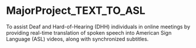 # MajorProject_TEXT_TO_ASL
To assist Deaf and Hard-of-Hearing (DHH) individuals in online meetings by providing real-time translation of spoken speech into American Sign Language (ASL) videos, along with synchronized subtitles.
